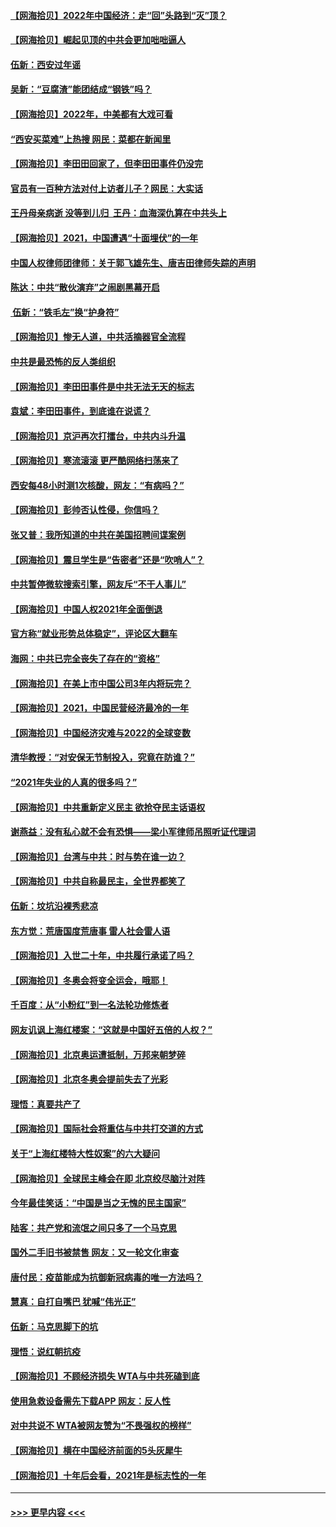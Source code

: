 #### [【网海拾贝】2022年中国经济：走“回”头路到“灭”顶？](../pages/nsc993/n13474003.md?t=01021101) 
#### [【网海拾贝】崛起见顶的中共会更加咄咄逼人](../pages/nsc993/n13472584.md?t=01021101) 
#### [伍新：西安过年谣](../pages/nsc993/n13470369.md?t=01021101) 
#### [吴新：“豆腐渣”能团结成“钢铁”吗？](../pages/nsc993/n13470344.md?t=01021101) 
#### [【网海拾贝】2022年，中美都有大戏可看](../pages/nsc993/n13468924.md?t=01021101) 
#### [“西安买菜难”上热搜 网民：菜都在新闻里](../pages/nsc993/n13468637.md?t=01021101) 
#### [【网海拾贝】李田田回家了，但李田田事件仍没完](../pages/nsc993/n13465887.md?t=01021101) 
#### [官员有一百种方法对付上访者儿子？网民：大实话](../pages/nsc993/n13465561.md?t=01021101) 
#### [王丹母亲病逝  没等到儿归  王丹：血海深仇算在中共头上](../pages/nsc993/n13463057.md?t=01021101) 
#### [【网海拾贝】2021，中国遭遇“十面埋伏”的一年](../pages/nsc993/n13462157.md?t=01021101) 
#### [中国人权律师团律师：关于郭飞雄先生、唐吉田律师失踪的声明](../pages/nsc993/n13460929.md?t=01021101) 
#### [陈达：中共“散伙演弃”之闹剧黑幕开启](../pages/nsc993/n13460411.md?t=01021101) 
#### [ 伍新：“铁毛左”换“护身符”](../pages/nsc993/n13460399.md?t=01021101) 
#### [【网海拾贝】惨无人道，中共活摘器官全流程](../pages/nsc993/n13460362.md?t=01021101) 
#### [中共是最恐怖的反人类组织](../pages/nsc993/n13458673.md?t=01021101) 
#### [【网海拾贝】李田田事件是中共无法无天的标志](../pages/nsc993/n13459302.md?t=01021101) 
#### [袁斌：李田田事件，到底谁在说谎？](../pages/nsc993/n13459294.md?t=01021101) 
#### [【网海拾贝】京沪再次打擂台，中共内斗升温](../pages/nsc993/n13457732.md?t=01021101) 
#### [【网海拾贝】寒流滚滚 更严酷网络扫荡来了](../pages/nsc993/n13455879.md?t=01021101) 
#### [西安每48小时测1次核酸，网友：“有病吗？”](../pages/nsc993/n13450529.md?t=01021101) 
#### [【网海拾贝】彭帅否认性侵，你信吗？](../pages/nsc993/n13450482.md?t=01021101) 
#### [张又普：我所知道的中共在美国招聘间谍案例](../pages/nsc993/n13449142.md?t=01021101) 
#### [【网海拾贝】震旦学生是“告密者”还是“吹哨人”？](../pages/nsc993/n13448316.md?t=01021101) 
#### [中共暂停微软搜索引擎，网友斥“不干人事儿”](../pages/nsc993/n13446416.md?t=01021101) 
#### [【网海拾贝】中国人权2021年全面倒退](../pages/nsc993/n13446392.md?t=01021101) 
#### [官方称“就业形势总体稳定”，评论区大翻车](../pages/nsc993/n13446333.md?t=01021101) 
#### [海网：中共已完全丧失了存在的“资格”](../pages/nsc993/n13445762.md?t=01021101) 
#### [【网海拾贝】在美上市中国公司3年内将玩完？](../pages/nsc993/n13445178.md?t=01021101) 
#### [【网海拾贝】2021，中国民营经济最冷的一年](../pages/nsc993/n13443352.md?t=01021101) 
#### [【网海拾贝】中国经济灾难与2022的全球变数](../pages/nsc993/n13440982.md?t=01021101) 
#### [清华教授：“对安保无节制投入，究竟在防谁？”](../pages/nsc993/n13440939.md?t=01021101) 
#### [“2021年失业的人真的很多吗？”](../pages/nsc993/n13438732.md?t=01021101) 
#### [【网海拾贝】中共重新定义民主 欲抢夺民主话语权](../pages/nsc993/n13438697.md?t=01021101) 
#### [谢燕益：没有私心就不会有恐惧——梁小军律师吊照听证代理词](../pages/nsc993/n13437175.md?t=01021101) 
#### [【网海拾贝】台湾与中共：时与势在谁一边？](../pages/nsc993/n13434295.md?t=01021101) 
#### [【网海拾贝】中共自称最民主，全世界都笑了](../pages/nsc993/n13432337.md?t=01021101) 
#### [伍新：坟坑沿裸秀悲凉](../pages/nsc993/n13432204.md?t=01021101) 
#### [东方觉：荒唐国度荒唐事 雷人社会雷人语](../pages/nsc993/n13432163.md?t=01021101) 
#### [【网海拾贝】入世二十年，中共履行承诺了吗？](../pages/nsc993/n13431146.md?t=01021101) 
#### [【网海拾贝】冬奥会将变全运会，哦耶！](../pages/nsc993/n13429343.md?t=01021101) 
#### [千百度：从“小粉红”到一名法轮功修炼者](../pages/nsc993/n13429249.md?t=01021101) 
#### [网友讥讽上海红楼案：“这就是中国好五倍的人权？”](../pages/nsc993/n13429214.md?t=01021101) 
#### [【网海拾贝】北京奥运遭抵制，万邦来朝梦碎](../pages/nsc993/n13426682.md?t=01021101) 
#### [【网海拾贝】北京冬奥会提前失去了光彩](../pages/nsc993/n13423999.md?t=01021101) 
#### [理悟：真要共产了](../pages/nsc993/n13423754.md?t=01021101) 
#### [【网海拾贝】国际社会将重估与中共打交道的方式](../pages/nsc993/n13421686.md?t=01021101) 
#### [关于“上海红楼特大性奴案”的六大疑问](../pages/nsc993/n13421580.md?t=01021101) 
#### [【网海拾贝】全球民主峰会在即 北京绞尽脑汁对阵](../pages/nsc993/n13419619.md?t=01021101) 
#### [今年最佳笑话：“中国是当之无愧的民主国家”](../pages/nsc993/n13419495.md?t=01021101) 
#### [陆客：共产党和流氓之间只多了一个马克思](../pages/nsc993/n13417909.md?t=01021101) 
#### [国外二手旧书被禁售 网友：又一轮文化审查](../pages/nsc993/n13417659.md?t=01021101) 
#### [唐付民：疫苗能成为抗御新冠病毒的唯一方法吗？](../pages/nsc993/n13417801.md?t=01021101) 
#### [慧真：自打自嘴巴 犹喊“伟光正”](../pages/nsc993/n13417740.md?t=01021101) 
#### [伍新：马克思脚下的坑](../pages/nsc993/n13417622.md?t=01021101) 
#### [理悟：说红朝抗疫](../pages/nsc993/n13417526.md?t=01021101) 
#### [【网海拾贝】不顾经济损失 WTA与中共死磕到底](../pages/nsc993/n13415796.md?t=01021101) 
#### [使用急救设备需先下载APP 网友：反人性](../pages/nsc993/n13415784.md?t=01021101) 
#### [对中共说不 WTA被网友赞为“不畏强权的榜样”](../pages/nsc993/n13415530.md?t=01021101) 
#### [【网海拾贝】横在中国经济前面的5头灰犀牛](../pages/nsc993/n13412227.md?t=01021101) 
#### [【网海拾贝】十年后会看，2021年是标志性的一年](../pages/nsc993/n13409954.md?t=01021101) 

----
#### [ >>> 更早内容 <<< ](../indexes/nsc993-earlier.md)

